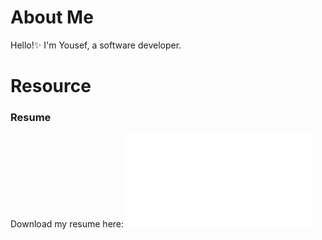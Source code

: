 # About Me
Hello!✨ I'm Yousef, a software developer.

# Resource
### Resume
Download my resume here: ![Resume.pdf](Main-Resume.pdf)
